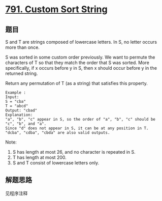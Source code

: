 # [791. Custom Sort String](https://leetcode.com/problems/custom-sort-string/)

## 题目

S and T are strings composed of lowercase letters. In S, no letter occurs more than once.

S was sorted in some custom order previously. We want to permute the characters of T so that they match the order that S was sorted. More specifically, if x occurs before y in S, then x should occur before y in the returned string.

Return any permutation of T (as a string) that satisfies this property.

```text
Example :
Input:
S = "cba"
T = "abcd"
Output: "cbad"
Explanation:
"a", "b", "c" appear in S, so the order of "a", "b", "c" should be "c", "b", and "a".
Since "d" does not appear in S, it can be at any position in T. "dcba", "cdba", "cbda" are also valid outputs.
```

Note:

1. S has length at most 26, and no character is repeated in S.
1. T has length at most 200.
1. S and T consist of lowercase letters only.

## 解题思路

见程序注释
